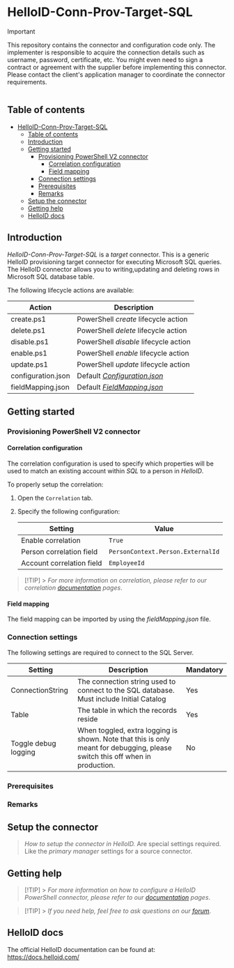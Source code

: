 # HelloID-Conn-Prov-Target-SQL

> [!IMPORTANT]
> This repository contains the connector and configuration code only. The implementer is responsible to acquire the connection details such as username, password, certificate, etc. You might even need to sign a contract or agreement with the supplier before implementing this connector. Please contact the client's application manager to coordinate the connector requirements.

<p align="center">
  <img src="">
</p>

## Table of contents

- [HelloID-Conn-Prov-Target-SQL](#helloid-conn-prov-target-SQL)
  - [Table of contents](#table-of-contents)
  - [Introduction](#introduction)
  - [Getting started](#getting-started)
    - [Provisioning PowerShell V2 connector](#provisioning-powershell-v2-connector)
      - [Correlation configuration](#correlation-configuration)
      - [Field mapping](#field-mapping)
    - [Connection settings](#connection-settings)
    - [Prerequisites](#prerequisites)
    - [Remarks](#remarks)
  - [Setup the connector](#setup-the-connector)
  - [Getting help](#getting-help)
  - [HelloID docs](#helloid-docs)

## Introduction

_HelloID-Conn-Prov-Target-SQL_ is a _target_ connector. This is a generic HelloID provisioning target connector for executing Microsoft SQL queries. The HelloID connector allows you to writing,updating and deleting rows in Microsoft SQL database table.

The following lifecycle actions are available:

| Action             | Description                                                                                                                              |
| ------------------ | ---------------------------------------------------------------------------------------------------------------------------------------- |
| create.ps1         | PowerShell _create_ lifecycle action                                                                                                     |
| delete.ps1         | PowerShell _delete_ lifecycle action                                                                                                     |
| disable.ps1        | PowerShell _disable_ lifecycle action                                                                                                    |
| enable.ps1         | PowerShell _enable_ lifecycle action                                                                                                     |
| update.ps1         | PowerShell _update_ lifecycle action                                                                                                     |
| configuration.json | Default _[Configuration.json](https://github.com/Tools4everBV/HelloID-Conn-Prov-Target-V2-Template/blob/main/target/configuration.json)_ |
| fieldMapping.json  | Default _[FieldMapping.json](https://github.com/Tools4everBV/HelloID-Conn-Prov-Target-V2-Template/blob/main/target/fieldMapping.json)_   |

## Getting started

### Provisioning PowerShell V2 connector

#### Correlation configuration

The correlation configuration is used to specify which properties will be used to match an existing account within _SQL_ to a person in _HelloID_.

To properly setup the correlation:

1. Open the `Correlation` tab.

2. Specify the following configuration:

   | Setting                   | Value                             |
   | ------------------------- | --------------------------------- |
   | Enable correlation        | `True`                            |
   | Person correlation field  | `PersonContext.Person.ExternalId` |
   | Account correlation field | `EmployeeId`                      |

> [!TIP] > _For more information on correlation, please refer to our correlation [documentation](https://docs.helloid.com/en/provisioning/target-systems/powershell-v2-target-systems/correlation.html) pages_.

#### Field mapping

The field mapping can be imported by using the _fieldMapping.json_ file.

### Connection settings

The following settings are required to connect to the SQL Server.

| Setting              | Description                                                                                                                  | Mandatory |
| -------------------- | ---------------------------------------------------------------------------------------------------------------------------- | --------- |
| ConnectionString     | The connection string used to connect to the SQL database. Must include Initial Catalog                                      | Yes       |
| Table                | The table in which the records reside                                                                                        | Yes       |
| Toggle debug logging | When toggled, extra logging is shown. Note that this is only meant for debugging, please switch this off when in production. | No        |

### Prerequisites

### Remarks

## Setup the connector

> _How to setup the connector in HelloID._ Are special settings required. Like the _primary manager_ settings for a source connector.

## Getting help

> [!TIP] > _For more information on how to configure a HelloID PowerShell connector, please refer to our [documentation](https://docs.helloid.com/en/provisioning/target-systems/powershell-v2-target-systems.html) pages_.

> [!TIP] > _If you need help, feel free to ask questions on our [forum](https://forum.helloid.com)_.

## HelloID docs

The official HelloID documentation can be found at: https://docs.helloid.com/
